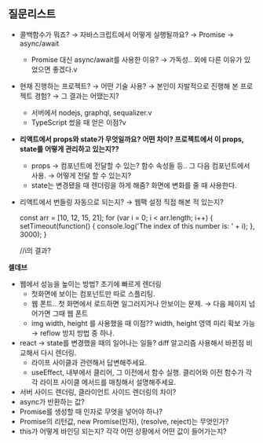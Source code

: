 ## 질문리스트

- 콜백함수가 뭐죠? → 자바스크립트에서 어떻게 실행될까요? → Promise → async/await

  - Promise 대신 async/await를 사용한 이유? → 가독성.. 외에 다른 이유가 있었으면 좋겠다.v

- 현재 진행하는 프로젝트? → 어떤 기술 사용? → 본인이 자발적으로 진행해 본 프로젝트 경험? → 그 결과는 어땠는지?
  - 서버에서 nodejs, graphql, sequalizer.v
  - TypeScript 썼을 때 얻은 이점?v
- **리액트에서 props와 state가 무엇일까요? 어떤 차이? 프로젝트에서 이 props, state를 어떻게 관리하고 있는지??**
  - props → 컴포넌트에 전달할 수 있는? 함수 속성들 등.. 그 다음 컴포넌트에서 사용. → 어떻게 전달 할 수 있는지?
  - state는 변경됐을 때 렌더링을 하게 해줌? 화면에 변화를 줄 때 사용한다.
- 리액트에서 번들링 자동으로 되는지? → 웹팩 설정 직접 해본 적 있는지?

  const arr = [10, 12, 15, 21];
  for (var i = 0; i < arr.length; i++) {
  setTimeout(function() {
  console.log('The index of this number is: ' + i);
  }, 3000);
  }

  //i의 결과?

**셀데브**

- 웹에서 성능을 높이는 방법? 초기에 빠르게 렌더링
  - 첫화면에 보이는 컴포넌트만 따로 스플리팅.
  - 웹 폰트.. 첫 화면에서 로드하면 일그러지거나 안보이는 문제. → 다음 페이지 넘어가면 그때 웹 폰트
  - img width, height 를 사용했을 때 이점?? width, height 영역 미리 확보 가능 → reflow 방지 방법 중 하나.
- react → state를 변경했을 때의 일어나는 일들? diff 알고리즘 사용해서 바뀐점 비교해서 다시 렌더링.
  - 라이프 사이클과 관련해서 답변해주세요.
  - useEffect, 내부에서 클리어, 그 이전에서 함수 실행. 클리어와 이전 함수가 각각 라이프 사이클 메서드를 매칭해서 설명해주세요.
- 서버 사이드 렌더링, 클라이언트 사이드 렌더링의 차이?
- async가 반환하는 값?
- Promise를 생성할 때 인자로 무엇을 넣어야 하나?
- Promise의 리턴값, new Promise(인자), (resolve, reject)는 무엇인가?
- this가 어떻게 바인딩 되는지? 각각 어떤 상황에서 어떤 값이 들어가는지?
